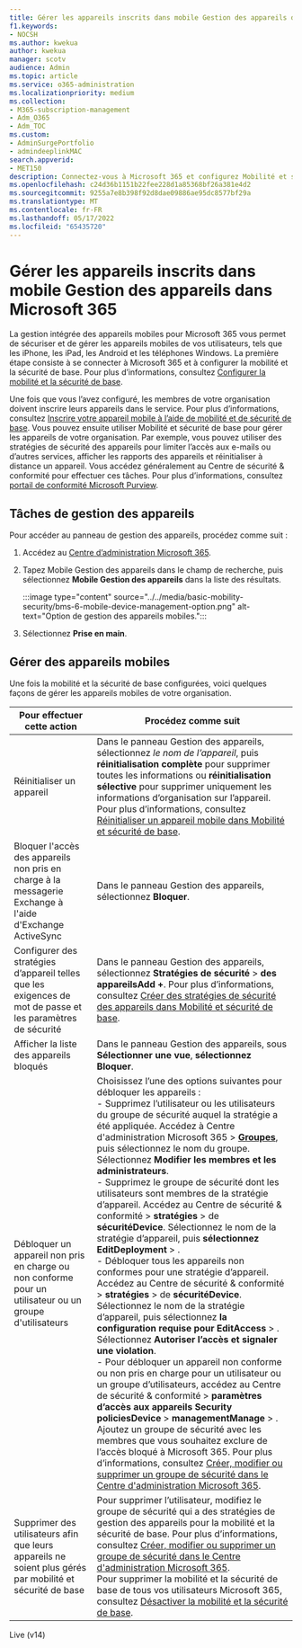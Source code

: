 ```yaml
---
title: Gérer les appareils inscrits dans mobile Gestion des appareils dans Microsoft 365
f1.keywords:
- NOCSH
ms.author: kwekua
author: kwekua
manager: scotv
audience: Admin
ms.topic: article
ms.service: o365-administration
ms.localizationpriority: medium
ms.collection:
- M365-subscription-management
- Adm_O365
- Adm_TOC
ms.custom:
- AdminSurgePortfolio
- admindeeplinkMAC
search.appverid:
- MET150
description: Connectez-vous à Microsoft 365 et configurez Mobilité et sécurité de base pour utiliser la gestion intégrée des appareils mobiles pour sécuriser et gérer les appareils mobiles de vos utilisateurs.
ms.openlocfilehash: c24d36b1151b22fee228d1a85368bf26a381e4d2
ms.sourcegitcommit: 9255a7e8b398f92d8dae09886ae95dc8577bf29a
ms.translationtype: MT
ms.contentlocale: fr-FR
ms.lasthandoff: 05/17/2022
ms.locfileid: "65435720"
---
```

# <a name="manage-devices-enrolled-in-mobile-device-management-in-microsoft-365"></a>Gérer les appareils inscrits dans mobile Gestion des appareils dans Microsoft 365

La gestion intégrée des appareils mobiles pour Microsoft 365 vous permet de sécuriser et de gérer les appareils mobiles de vos utilisateurs, tels que les iPhone, les iPad, les Android et les téléphones Windows. La première étape consiste à se connecter à Microsoft 365 et à configurer la mobilité et la sécurité de base. Pour plus d’informations, consultez [Configurer la mobilité et la sécurité de base](set-up.md).

Une fois que vous l’avez configuré, les membres de votre organisation doivent inscrire leurs appareils dans le service. Pour plus d’informations, consultez [Inscrire votre appareil mobile à l’aide de mobilité et de sécurité de base](enroll-your-mobile-device.md). Vous pouvez ensuite utiliser Mobilité et sécurité de base pour gérer les appareils de votre organisation. Par exemple, vous pouvez utiliser des stratégies de sécurité des appareils pour limiter l’accès aux e-mails ou d’autres services, afficher les rapports des appareils et réinitialiser à distance un appareil. Vous accédez généralement au Centre de sécurité & conformité pour effectuer ces tâches. Pour plus d’informations, consultez [portail de conformité Microsoft Purview](../../compliance/microsoft-365-compliance-center.md).

## <a name="device-management-tasks"></a>Tâches de gestion des appareils

Pour accéder au panneau de gestion des appareils, procédez comme suit :

1. Accédez au [Centre d’administration Microsoft 365](../../admin/admin-overview/admin-center-overview.md).

2. Tapez Mobile Gestion des appareils dans le champ de recherche, puis sélectionnez **Mobile Gestion des appareils** dans la liste des résultats.

    :::image type="content" source="../../media/basic-mobility-security/bms-6-mobile-device-management-option.png" alt-text="Option de gestion des appareils mobiles.":::

3. Sélectionnez **Prise en main**.

## <a name="manage-mobile-devices"></a>Gérer des appareils mobiles

Une fois la mobilité et la sécurité de base configurées, voici quelques façons de gérer les appareils mobiles de votre organisation.

|Pour effectuer cette action|Procédez comme suit|
|---|---|
|Réinitialiser un appareil|Dans le panneau Gestion des appareils, sélectionnez *le nom de l’appareil*, puis **réinitialisation complète** pour supprimer toutes les informations ou **réinitialisation sélective** pour supprimer uniquement les informations d’organisation sur l’appareil. Pour plus d’informations, consultez [Réinitialiser un appareil mobile dans Mobilité et sécurité de base](wipe-mobile-device.md).|
|Bloquer l'accès des appareils non pris en charge à la messagerie Exchange à l'aide d'Exchange ActiveSync|Dans le panneau Gestion des appareils, sélectionnez **Bloquer**.|
|Configurer des stratégies d’appareil telles que les exigences de mot de passe et les paramètres de sécurité|Dans le panneau Gestion des appareils, sélectionnez **Stratégies de sécurité** >  **des appareilsAdd +**. Pour plus d’informations, consultez [Créer des stratégies de sécurité des appareils dans Mobilité et sécurité de base](create-device-security-policies.md).|
|Afficher la liste des appareils bloqués|Dans le panneau Gestion des appareils, sous **Sélectionner une vue**, **sélectionnez Bloquer**.|
|Débloquer un appareil non pris en charge ou non conforme pour un utilisateur ou un groupe d'utilisateurs|Choisissez l’une des options suivantes pour débloquer les appareils :<br/>- Supprimez l’utilisateur ou les utilisateurs du groupe de sécurité auquel la stratégie a été appliquée. Accédez à Centre d'administration Microsoft 365 > <a href="https://go.microsoft.com/fwlink/p/?linkid=2052855" target="_blank">**Groupes**</a>, puis sélectionnez le nom du groupe. Sélectionnez **Modifier les membres et les administrateurs**.<br/>- Supprimez le groupe de sécurité dont les utilisateurs sont membres de la stratégie d’appareil. Accédez au Centre de sécurité & conformité > **stratégies** >  de **sécuritéDevice**. Sélectionnez le nom de la stratégie d’appareil, puis **sélectionnez** **EditDeployment** > .<br/>- Débloquer tous les appareils non conformes pour une stratégie d’appareil. Accédez au Centre de sécurité & conformité > **stratégies** >  de **sécuritéDevice**. Sélectionnez le nom de la stratégie d’appareil, puis sélectionnez **la configuration requise pour EditAccess** > . Sélectionnez **Autoriser l’accès et signaler une violation**.<br/>- Pour débloquer un appareil non conforme ou non pris en charge pour un utilisateur ou un groupe d’utilisateurs, accédez au Centre de sécurité & conformité > **paramètres d’accès aux appareils** **Security policiesDevice** >  **managementManage** > . Ajoutez un groupe de sécurité avec les membres que vous souhaitez exclure de l’accès bloqué à Microsoft 365. Pour plus d’informations, consultez [Créer, modifier ou supprimer un groupe de sécurité dans le Centre d'administration Microsoft 365](../../admin/email/create-edit-or-delete-a-security-group.md).|
|Supprimer des utilisateurs afin que leurs appareils ne soient plus gérés par mobilité et sécurité de base|Pour supprimer l’utilisateur, modifiez le groupe de sécurité qui a des stratégies de gestion des appareils pour la mobilité et la sécurité de base. Pour plus d’informations, consultez [Créer, modifier ou supprimer un groupe de sécurité dans le Centre d'administration Microsoft 365](../../admin/email/create-edit-or-delete-a-security-group.md).<br/>Pour supprimer la mobilité et la sécurité de base de tous vos utilisateurs Microsoft 365, consultez [Désactiver la mobilité et la sécurité de base](turn-off.md).|

Live (v14)
